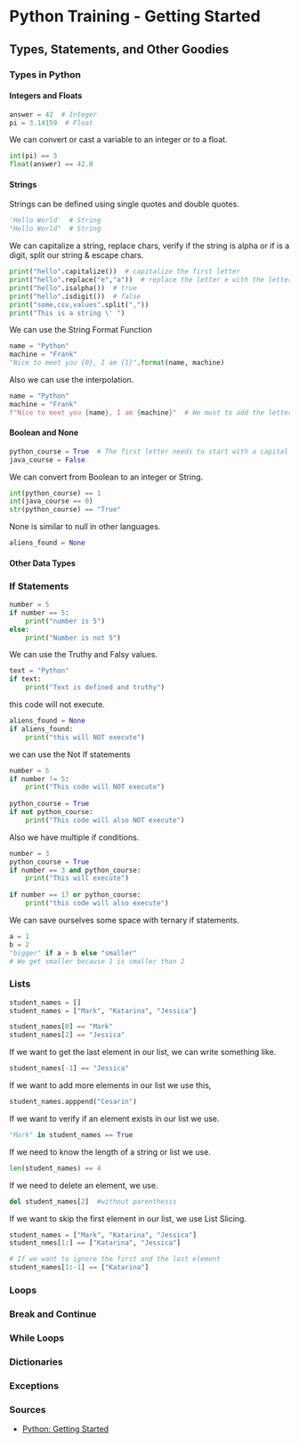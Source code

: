 # Python Training - Getting Started
## Types, Statements, and Other Goodies
### Types in Python
#### Integers and Floats
```python
answer = 42  # Integer
pi = 3.14159  # Float
```
We can convert or cast a variable to an integer or to a float.
```python
int(pi) == 3
float(answer) == 42.0
```
#### Strings
Strings can be defined using single quotes and double quotes.
```python
'Hello World'  # String
"Hello World"  # String
```
We can capitalize a string, replace chars, verify if the string is alpha or if is a digit, split our string & escape chars.
```python
print("hello".capitalize())  # capitalize the first letter
print("hello".replace("e","a"))  # replace the letter e with the letter a
print("hello".isalpha())  # true
print("hello".isdigit())  # false
print("some,csv,values".split(","))
print("This is a string \' ")
```
We can use the String Format Function
```python
name = "Python"
machine = "Frank"
"Nice to meet you {0}, I am {1}".format(name, machine)
```
Also we can use the interpolation.
```python
name = "Python"
machine = "Frank"
f"Nice to meet you {name}, I am {machine}"  # We must to add the letter f
```
#### Boolean and None
```python
python_course = True  # The first letter needs to start with a capital letter T
java_course = False
```
We can convert from Boolean to an integer or String.
```python
int(python_course) == 1
int(java_course == 0)
str(python_course) == "True"
```
None is similar to null in other languages.
```python
aliens_found = None
```
#### Other Data Types
### If Statements
```python
number = 5
if number == 5:
    print("number is 5")
else:
    print("Number is not 5")
```

We can use the Truthy and Falsy values.
```python
text = "Python"
if text:
    print("Text is defined and truthy")
```
this code will not execute.
```python
aliens_found = None
if aliens_found:
    print("this will NOT execute")
```

we can use the Not If statements
```python
number = 5
if number != 5:
    print("This code will NOT execute")
    
python_course = True
if not python_course:
    print("This code will also NOT execute")
```
Also we have multiple if conditions.
```python
number = 3
python_course = True
if number == 3 and python_course:
    print("This will execute")
    
if number == 17 or python_course:
    print("this code will also execute")
```
We can save ourselves some space with ternary if statements.
```python
a = 1
b = 2
"bigger" if a > b else "smaller"
# We get smaller because 1 is smaller than 2
```

### Lists
```python
student_names = []
student_names = ["Mark", "Katarina", "Jessica"]

student_names[0] == "Mark"
student_names[2] == "Jessica"
```
If we want to get the last element in our list, we can write something like.
```python
student_names[-1] == "Jessica"
```

If we want to add more elements in our list we use this,
```python
student_names.apppend("Cesarin")
```

If we want to verify if an element exists in our list we use.
```python
"Mark" in student_names == True
```

If we need to know the length of a string or list we use.
```python
len(student_names) == 4
```

If we need to delete an element, we use.
```python
del student_names[2]  #without parenthesis 
```

If we want to skip the first element in our list, we use List Slicing.
```python
student_names = ["Mark", "Katarina", "Jessica"]
student_nmes[1:] == ["Katarina", "Jessica"]

# If we want to ignore the first and the last element
student_names[1:-1] == ["Katarina"]

```

### Loops
### Break and Continue
### While Loops
### Dictionaries
### Exceptions

### Sources
- [Python: Getting Started](https://app.pluralsight.com/library/courses/python-getting-started)